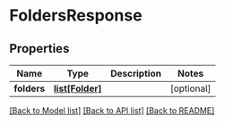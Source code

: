 # FoldersResponse

## Properties
Name | Type | Description | Notes
------------ | ------------- | ------------- | -------------
**folders** | [**list[Folder]**](Folder.md) |  | [optional] 

[[Back to Model list]](../README.md#documentation-for-models) [[Back to API list]](../README.md#documentation-for-api-endpoints) [[Back to README]](../README.md)


